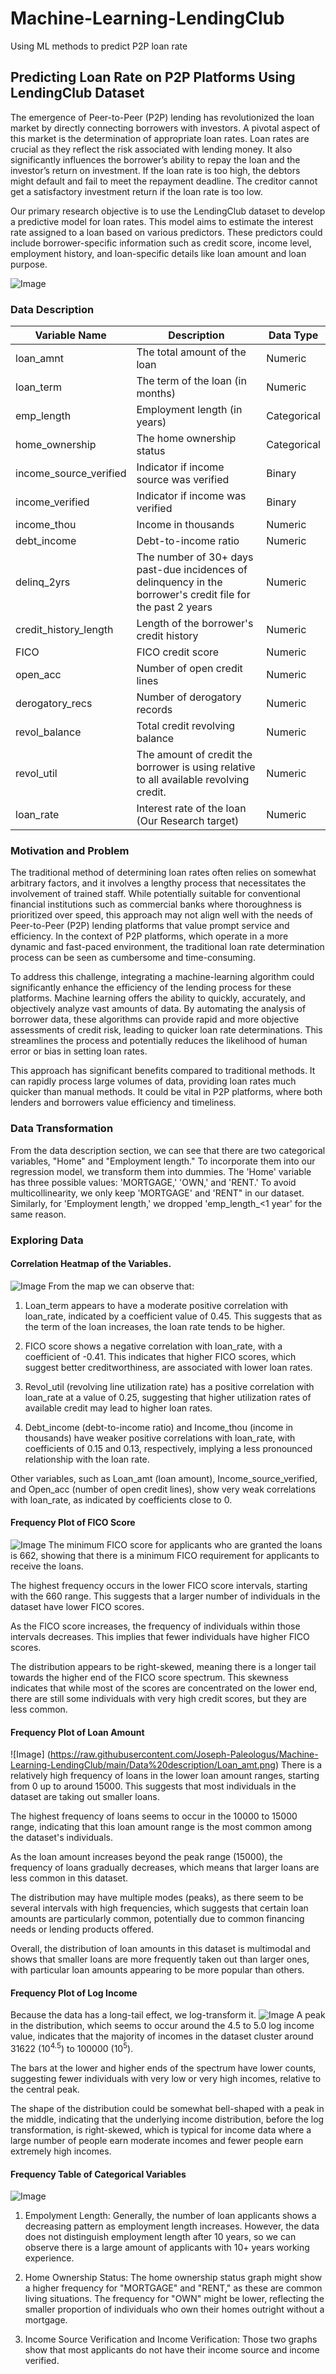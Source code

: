 # Machine-Learning-LendingClub
Using ML methods to predict P2P loan rate


## Predicting Loan Rate on P2P Platforms Using LendingClub Dataset


The emergence of Peer-to-Peer (P2P) lending has revolutionized the loan market by directly connecting borrowers with investors. A pivotal aspect of this market is the determination of appropriate loan rates. Loan rates are crucial as they reflect the risk associated with lending money. It also significantly influences the borrower’s ability to repay the loan and the investor’s return on investment. If the loan rate is too high, the debtors might default and fail to meet the repayment deadline. The creditor cannot get a satisfactory investment return if the loan rate is too low.

Our primary research objective is to use the LendingClub dataset to develop a predictive model for loan rates. This model aims to estimate the interest rate assigned to a loan based on various predictors. These predictors could include borrower-specific information such as credit score, income level, employment history, and loan-specific details like loan amount and loan purpose. 

![Image](https://miro.medium.com/v2/resize:fit:1176/format:webp/1*5o6x9IUFI4U7j0EeZuUraA.png)

### Data Description


| Variable Name     | Description                              | Data Type |
|-------------------|------------------------------------------|-----------|
| loan_amnt         | The total amount of the loan             | Numeric   |
| loan_term         | The term of the loan (in months)          | Numeric   |
| emp_length        | Employment length (in years)             | Categorical|
| home_ownership    | The home ownership status                | Categorical|
| income_source_verified| Indicator if income source was verified     | Binary   |
| income_verified   | Indicator if income was verified         | Binary    |
| income_thou       | Income in thousands                      | Numeric   |
| debt_income       | Debt-to-income ratio                     | Numeric   |
| delinq_2yrs       | The number of 30+ days past-due incidences of delinquency in the borrower's credit file for the past 2 years | Numeric   |
| credit_history_length | Length of the borrower's credit history | Numeric   |
| FICO              | FICO credit score                        | Numeric   |
| open_acc          | Number of open credit lines              | Numeric   |
| derogatory_recs   | Number of derogatory records             | Numeric   |
| revol_balance     | Total credit revolving balance           | Numeric   |
| revol_util        |The amount of credit the borrower is using relative to all available revolving credit.          | Numeric   |
| loan_rate         | Interest rate of the loan (Our Research target) | Numeric   |


### Motivation and Problem

The traditional method of determining loan rates often relies on somewhat arbitrary factors, and it involves a lengthy process that necessitates the involvement of trained staff. While potentially suitable for conventional financial institutions such as commercial banks where thoroughness is prioritized over speed, this approach may not align well with the needs of Peer-to-Peer (P2P) lending platforms that value prompt service and efficiency. In the context of P2P platforms, which operate in a more dynamic and fast-paced environment, the traditional loan rate determination process can be seen as cumbersome and time-consuming.

To address this challenge, integrating a machine-learning algorithm could significantly enhance the efficiency of the lending process for these platforms. Machine learning offers the ability to quickly, accurately, and objectively analyze vast amounts of data. By automating the analysis of borrower data, these algorithms can provide rapid and more objective assessments of credit risk, leading to quicker loan rate determinations. This streamlines the process and potentially reduces the likelihood of human error or bias in setting loan rates.

This approach has significant benefits compared to traditional methods. It can rapidly process large volumes of data, providing loan rates much quicker than manual methods. It could be vital in P2P platforms, where both lenders and borrowers value efficiency and timeliness.


### Data Transformation

From the data description section, we can see that there are two categorical variables, "Home" and "Employment length." To incorporate them into our regression model, we transform them into dummies. The 'Home' variable has three possible values: 'MORTGAGE,' 'OWN,' and 'RENT.'  To avoid multicollinearity, we only keep 'MORTGAGE' and 'RENT" in our dataset. Similarly, for 'Employment length,' we dropped 'emp_length_<1 year' for the same reason.

### Exploring Data 

#### Correlation Heatmap of the Variables.

![Image](https://raw.githubusercontent.com/Joseph-Paleologus/Machine-Learning-LendingClub/main/Data%20description/image.png)
From the map we can observe that:
1. Loan_term appears to have a moderate positive correlation with loan_rate, indicated by a coefficient value of 0.45. This suggests that as the term of the loan increases, the loan rate tends to be higher.

2. FICO score shows a negative correlation with loan_rate, with a coefficient of -0.41. This indicates that higher FICO scores, which suggest better creditworthiness, are associated with lower loan rates.

3. Revol_util (revolving line utilization rate) has a positive correlation with loan_rate at a value of 0.25, suggesting that higher utilization rates of available credit may lead to higher loan rates.

4. Debt_income (debt-to-income ratio) and Income_thou (income in thousands) have weaker positive correlations with loan_rate, with coefficients of 0.15 and 0.13, respectively, implying a less pronounced relationship with the loan rate.

Other variables, such as Loan_amt (loan amount), Income_source_verified, and Open_acc (number of open credit lines), show very weak correlations with loan_rate, as indicated by coefficients close to 0.

#### Frequency Plot of FICO Score
![Image](https://raw.githubusercontent.com/Joseph-Paleologus/Machine-Learning-LendingClub/main/Data%20description/FICO.png)
The minimum FICO score for applicants who are granted the loans is 662, showing that there is a minimum FICO requirement for applicants to receive the loans.

The highest frequency occurs in the lower FICO score intervals, starting with the 660 range. This suggests that a larger number of individuals in the dataset have lower FICO scores.

As the FICO score increases, the frequency of individuals within those intervals decreases. This implies that fewer individuals have higher FICO scores.

The distribution appears to be right-skewed, meaning there is a longer tail towards the higher end of the FICO score spectrum. This skewness indicates that while most of the scores are concentrated on the lower end, there are still some individuals with very high credit scores, but they are less common.

#### Frequency Plot of Loan Amount
![Image] (https://raw.githubusercontent.com/Joseph-Paleologus/Machine-Learning-LendingClub/main/Data%20description/Loan_amt.png)
There is a relatively high frequency of loans in the lower loan amount ranges, starting from 0 up to around 15000. This suggests that most individuals in the dataset are taking out smaller loans.

The highest frequency of loans seems to occur in the 10000 to 15000 range, indicating that this loan amount range is the most common among the dataset's individuals.

As the loan amount increases beyond the peak range (15000), the frequency of loans gradually decreases, which means that larger loans are less common in this dataset.

The distribution may have multiple modes (peaks), as there seem to be several intervals with high frequencies, which suggests that certain loan amounts are particularly common, potentially due to common financing needs or lending products offered.

Overall, the distribution of loan amounts in this dataset is multimodal and shows that smaller loans are more frequently taken out than larger ones, with particular loan amounts appearing to be more popular than others. 

#### Frequency Plot of Log Income
Because the data has a long-tail effect, we log-transform it.
![Image](https://raw.githubusercontent.com/Joseph-Paleologus/Machine-Learning-LendingClub/main/Data%20description/log_inc.png)
A peak in the distribution, which seems to occur around the 4.5 to 5.0 log income value, indicates that the majority of incomes in the dataset cluster around 31622 ($10 ^{4.5}$) to 100000 ($10 ^{5}$).

The bars at the lower and higher ends of the spectrum have lower counts, suggesting fewer individuals with very low or very high incomes, relative to the central peak.

The shape of the distribution could be somewhat bell-shaped with a peak in the middle, indicating that the underlying income distribution, before the log transformation, is right-skewed, which is typical for income data where a large number of people earn moderate incomes and fewer people earn extremely high incomes.

#### Frequency Table of Categorical Variables
![Image](https://raw.githubusercontent.com/Joseph-Paleologus/Machine-Learning-LendingClub/main/Data%20description/categorical.png)
1. Empolyment Length: Generally, the number of loan applicants shows a decreasing pattern as employment length increases. However, the data does not distinguish employment length after 10 years, so we can observe there is a large amount of applicants with 10+ years working experience.

2. Home Ownership Status: The home ownership status graph might show a higher frequency for "MORTGAGE" and "RENT," as these are common living situations. The frequency for "OWN" might be lower, reflecting the smaller proportion of individuals who own their homes outright without a mortgage.

3. Income Source Verification and Income Verification: Those two graphs show that most applicants do not have their income source and income verified.
